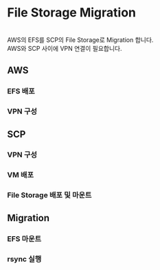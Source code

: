 <h1>File Storage Migration</h1>
</br>
AWS의 EFS를 SCP의 File Storage로 Migration 합니다.</br>
AWS와 SCP 사이에 VPN 연결이 필요합니다.

<h2>AWS</h2>
<h3>EFS 배포</h3>
<h3>VPN 구성</h3>

<h2>SCP</h2>
<h3>VPN 구성</h3>
<h3>VM 배포</h3>
<h3>File Storage 배포 및 마운트</h3>

<h2>Migration</h2>
<h3>EFS 마운트</h3>
<h3>rsync 실행</h3>
